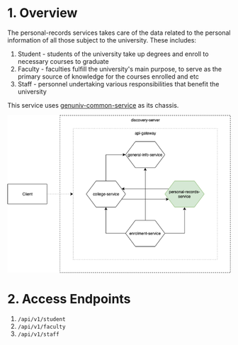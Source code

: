 # 1. Overview
The personal-records services takes care of the data related to the personal information of all those subject to the university. These includes:
1. Student - students of the university take up degrees and enroll to necessary courses to graduate
2. Faculty - faculties fulfill the university's main purpose, to serve as the primary source of knowledge for the courses enrolled and etc
3. Staff - personnel undertaking various responsibilities that benefit the university

This service uses [genuniv-common-service](https://github.com/carzanodev/genuniv-common-service) as its chassis.

![personal-records](./.assets/genuniv-personal-records-service.png)

# 2. Access Endpoints
1. `/api/v1/student`
2. `/api/v1/faculty`
3. `/api/v1/staff`